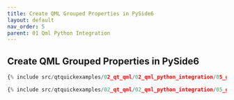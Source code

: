 ```yaml
---
title: Create QML Grouped Properties in PySide6
layout: default
nav_order: 5
parent: 01 Qml Python Integration
---
```


## Create QML Grouped Properties in PySide6

```python
{% include src/qtquickexamples/02_qt_qml/02_qml_python_integration/05_grouped_properties.py %}
```

```qml
{% include src/qtquickexamples/02_qt_qml/02_qml_python_integration/05_grouped_properties.qml %}
```